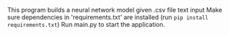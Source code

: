This program builds a neural network model given .csv file text input
Make sure dependencies in 'requirements.txt' are installed (run `pip install requirements.txt`)
Run main.py to start the application.

